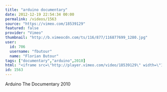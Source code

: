```yaml
---
title: "arduino documentary"
date: 2012-12-19 22:54:34 00:00
permalink: /videos/1563
source: "https://vimeo.com/18539129"
featured: false
provider: "Vimeo"
thumbnail: "http://b.vimeocdn.com/ts/116/877/116877699_1280.jpg"
user:
  id: 706
  username: "fbutour"
  name: "Florian Butour"
tags: ["documentary","arduino",2010]
html: "<iframe src=\"http://player.vimeo.com/video/18539129\" width=\"1280\" height=\"720\" frameborder=\"0\" webkitAllowFullScreen mozallowfullscreen allowFullScreen></iframe>"
id: 1563
---
```


Arduino The Documentary 2010